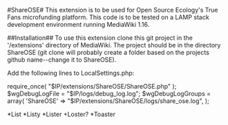 #ShareOSE#
This extension is to be used for Open Source Ecology's True Fans microfunding platform. This code is to be tested on a LAMP stack development environment running MediaWiki 1.16.


##Installation##
To use this extension clone this git project in the '/extensions' directory of MediaWiki. The project should be in the directory ShareOSE (git clone will probably create a folder based on the projects github name--change it to ShareOSE).

Add the following lines to LocalSettings.php:

require_once( "$IP/extensions/ShareOSE/ShareOSE.php" );
$wgDebugLogFile = "$IP/logs/debug_log.log";
$wgDebugLogGroups = array(
        'ShareOSE'     => "$IP/extensions/ShareOSE/logs/share_ose.log",
);

*List
*Listy
*Lister
+Loster?
*Toaster
